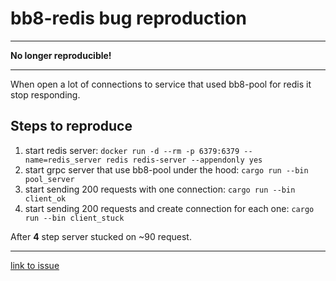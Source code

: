 # bb8-redis bug reproduction

---

**No longer reproducible!**

---

When open a lot of connections to service that used bb8-pool for redis it stop responding.

## Steps to reproduce

1. start redis server: `docker run -d --rm -p 6379:6379 --name=redis_server redis redis-server --appendonly yes`
2. start grpc server that use bb8-pool under the hood: `cargo run --bin pool_server`
3. start sending 200 requests with one connection: `cargo run --bin client_ok`
4. start sending 200 requests and create connection for each one: `cargo run --bin client_stuck`

After **4** step server stucked on ~90 request.

---

[link to issue](https://github.com/djc/bb8/issues/95)
